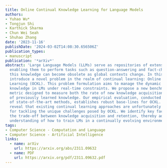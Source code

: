 ```yaml
---
title: Online Continual Knowledge Learning for Language Models
authors:
- Yuhao Wu* 
- Tongjun Shi
- Karthick Sharma
- Chun Wei Seah
- Shuhao Zhang
date: '2023-11-16'
publishDate: '2024-03-02T14:08:30.656506Z'
publication_types:
- manuscript
publication: '*arXiv*'
abstract: 'Large Language Models (LLMs) serve as repositories of extensive world knowledge,
  enabling them to perform tasks such as question-answering and fact-checking. However,
  this knowledge can become obsolete as global contexts change. In this paper, we
  introduce a novel problem in the realm of continual learning: Online Continual Knowledge
  Learning (OCKL). This problem formulation aims to manage the dynamic nature of world
  knowledge in LMs under real-time constraints. We propose a new benchmark and evaluation
  metric designed to measure both the rate of new knowledge acquisition and the retention
  of previously learned knowledge. Our empirical evaluation, conducted using a variety
  of state-of-the-art methods, establishes robust base-lines for OCKL. Our results
  reveal that existing continual learning approaches are unfortunately insufficient
  for tackling the unique challenges posed by OCKL. We identify key factors that influence
  the trade-off between knowledge acquisition and retention, thereby advancing our
  understanding of how to train LMs in a continually evolving environment.'
tags:
- Computer Science - Computation and Language
- Computer Science - Artificial Intelligence
links:
  - name: arXiv
    url: https://arxiv.org/abs/2311.09632
  - name: PDF
    url: https://arxiv.org/pdf/2311.09632.pdf
---
```

